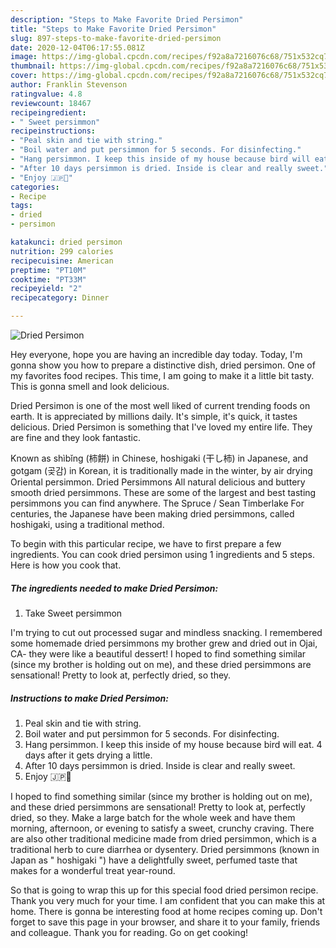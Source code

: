 ```yaml
---
description: "Steps to Make Favorite Dried Persimon"
title: "Steps to Make Favorite Dried Persimon"
slug: 897-steps-to-make-favorite-dried-persimon
date: 2020-12-04T06:17:55.081Z
image: https://img-global.cpcdn.com/recipes/f92a8a7216076c68/751x532cq70/dried-persimon-recipe-main-photo.jpg
thumbnail: https://img-global.cpcdn.com/recipes/f92a8a7216076c68/751x532cq70/dried-persimon-recipe-main-photo.jpg
cover: https://img-global.cpcdn.com/recipes/f92a8a7216076c68/751x532cq70/dried-persimon-recipe-main-photo.jpg
author: Franklin Stevenson
ratingvalue: 4.8
reviewcount: 18467
recipeingredient:
- " Sweet persimmon"
recipeinstructions:
- "Peal skin and tie with string."
- "Boil water and put persimmon for 5 seconds. For disinfecting."
- "Hang persimmon. I keep this inside of my house because bird will eat. 4 days after it gets drying a little."
- "After 10 days persimmon is dried. Inside is clear and really sweet."
- "Enjoy 🇯🇵🥰"
categories:
- Recipe
tags:
- dried
- persimon

katakunci: dried persimon 
nutrition: 299 calories
recipecuisine: American
preptime: "PT10M"
cooktime: "PT33M"
recipeyield: "2"
recipecategory: Dinner

---
```



![Dried Persimon](https://img-global.cpcdn.com/recipes/f92a8a7216076c68/751x532cq70/dried-persimon-recipe-main-photo.jpg)

Hey everyone, hope you are having an incredible day today. Today, I'm gonna show you how to prepare a distinctive dish, dried persimon. One of my favorites food recipes. This time, I am going to make it a little bit tasty. This is gonna smell and look delicious.

Dried Persimon is one of the most well liked of current trending foods on earth. It is appreciated by millions daily. It's simple, it's quick, it tastes delicious. Dried Persimon is something that I've loved my entire life. They are fine and they look fantastic.

Known as shìbǐng (柿餅) in Chinese, hoshigaki (干し柿) in Japanese, and gotgam (곶감) in Korean, it is traditionally made in the winter, by air drying Oriental persimmon. Dried Persimmons All natural delicious and buttery smooth dried persimmons. These are some of the largest and best tasting persimmons you can find anywhere. The Spruce / Sean Timberlake For centuries, the Japanese have been making dried persimmons, called hoshigaki, using a traditional method.


To begin with this particular recipe, we have to first prepare a few ingredients. You can cook dried persimon using 1 ingredients and 5 steps. Here is how you cook that.

<!--inarticleads1-->

##### The ingredients needed to make Dried Persimon:

1. Take  Sweet persimmon


I&#39;m trying to cut out processed sugar and mindless snacking. I remembered some homemade dried persimmons my brother grew and dried out in Ojai, CA- they were like a beautiful dessert! I hoped to find something similar (since my brother is holding out on me), and these dried persimmons are sensational! Pretty to look at, perfectly dried, so they. 

<!--inarticleads2-->

##### Instructions to make Dried Persimon:

1. Peal skin and tie with string.
1. Boil water and put persimmon for 5 seconds. For disinfecting.
1. Hang persimmon. I keep this inside of my house because bird will eat. 4 days after it gets drying a little.
1. After 10 days persimmon is dried. Inside is clear and really sweet.
1. Enjoy 🇯🇵🥰


I hoped to find something similar (since my brother is holding out on me), and these dried persimmons are sensational! Pretty to look at, perfectly dried, so they. Make a large batch for the whole week and have them morning, afternoon, or evening to satisfy a sweet, crunchy craving. There are also other traditional medicine made from dried persimmon, which is a traditional herb to cure diarrhea or dysentery. Dried persimmons (known in Japan as &#34; hoshigaki &#34;) have a delightfully sweet, perfumed taste that makes for a wonderful treat year-round. 

So that is going to wrap this up for this special food dried persimon recipe. Thank you very much for your time. I am confident that you can make this at home. There is gonna be interesting food at home recipes coming up. Don't forget to save this page in your browser, and share it to your family, friends and colleague. Thank you for reading. Go on get cooking!
